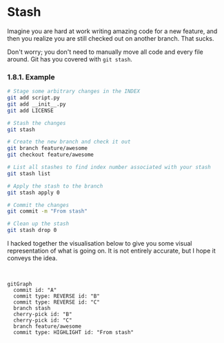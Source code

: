 # Stash

Imagine you are hard at work writing amazing code for a new feature, and then you realize you are still checked out on another branch. That sucks. 

Don't worry; you don't need to manually move all code and every file around. Git has you covered with `git stash`.

### 1.8.1. Example

```bash
# Stage some arbitrary changes in the INDEX
git add script.py
git add __init__.py
git add LICENSE

# Stash the changes
git stash

# Create the new branch and check it out
git branch feature/awesome
git checkout feature/awesome

# List all stashes to find index number associated with your stash
git stash list

# Apply the stash to the branch
git stash apply 0

# Commit the changes
git commit -m "From stash"

# Clean up the stash
git stash drop 0
```

I hacked together the visualisation below to give you some visual representation of what is going on. It is not entirely accurate, but I hope it conveys the idea.

<br />

```mermaid
gitGraph
  commit id: "A"
  commit type: REVERSE id: "B"
  commit type: REVERSE id: "C"
  branch stash
  cherry-pick id: "B"
  cherry-pick id: "C"
  branch feature/awesome
  commit type: HIGHLIGHT id: "From stash"
```